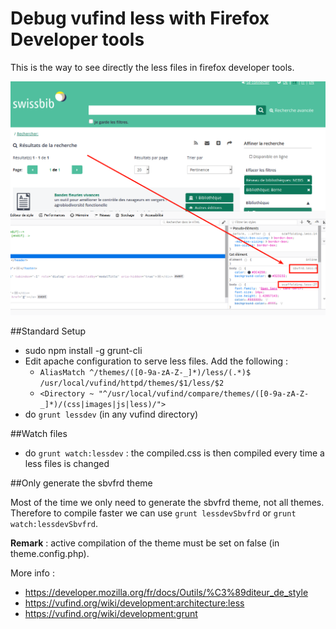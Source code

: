 # Debug vufind less with Firefox Developer tools

This is the way to see directly the less files in firefox developer tools.


![screenshot]

##Standard Setup

* sudo npm install -g grunt-cli
* Edit apache configuration to serve less files. Add the following :  
  * `AliasMatch ^/themes/([0-9a-zA-Z-_]*)/less/(.*)$ /usr/local/vufind/httpd/themes/$1/less/$2`
  * `<Directory ~ "^/usr/local/vufind/compare/themes/([0-9a-zA-Z-_]*)/(css|images|js|less)/">`
* do `grunt lessdev` (in any vufind directory)

##Watch files
* do `grunt watch:lessdev` : the compiled.css is then compiled every time a less files is changed

##Only generate the sbvfrd theme

Most of the time we only need to generate the sbvfrd theme, not all themes. Therefore to compile faster we can use `grunt lessdevSbvfrd` or `grunt watch:lessdevSbvfrd`.


**Remark** : active compilation of the theme must be set on false (in theme.config.php).

More info : 

* https://developer.mozilla.org/fr/docs/Outils/%C3%89diteur_de_style
* https://vufind.org/wiki/development:architecture:less
* https://vufind.org/wiki/development:grunt


[screenshot]: screenshot_less.png
